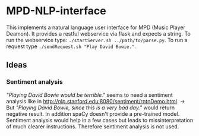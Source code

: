 # MPD-NLP-interface
This implements a natural language user interface for MPD (Music Player Deamon). It provides a restful webservice via flask and expects a string.
To run the webservice type: `./startServer.sh ../path/to/parse.py`. 
To run a request type `./sendRequest.sh "Play David Bowie."`.

## Ideas
### Sentiment analysis
_"Playing David Bowie would be terrible."_ seems to need a sentiment analysis like in <http://nlp.stanford.edu:8080/sentiment/rntnDemo.html>.
-> But _"Playing David Bowie, since this is a very bad day."_ would return negative result. In addition spaCy doesn't provide a pre-trained model.
Sentiment analysis would help in a few cases but leads to missinterpretation of much clearer instructions.
Therefore sentiment analysis is not used.

